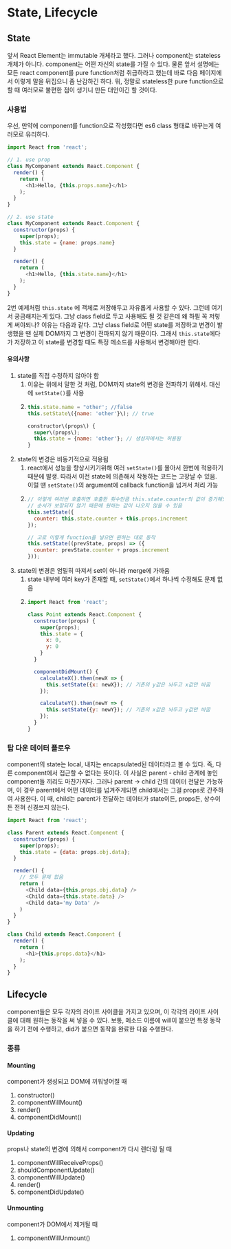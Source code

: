 # State, Lifecycle

## State

앞서 React Element는 immutable 개체라고 했다. 그러나 component는 stateless 개체가 아니다. component는 어떤 자신의 state를 가질 수 있다. 물론 앞서 설명에는 모든 react component를 pure function처럼 취급하라고 했는데 바로 다음 페이지에서 이렇게 말을 뒤집으니 좀 난감하긴 하다. 뭐, 정말로 stateless한 pure function으로 할 때 여러모로 불편한 점이 생기니 만든 대안이긴 할 것이다.

### 사용법

우선, 만약에 component를 function으로 작성했다면 es6 class 형태로 바꾸는게 여러모로 유리하다.

```javascript
import React from 'react';

// 1. use prop
class MyComponent extends React.Component {
  render() {
    return (
      <h1>Hello, {this.props.name}</h1>
    );
  }
}

// 2. use state
class MyComponent extends React.Component {
  constructor(props) {
    super(props);
    this.state = {name: props.name}
  }

  render() {
    return (
      <h1>Hello, {this.state.name}</h1>
    );
  }
}
```

2번 예제처럼 `this.state` 에 객체로 저장해두고 자유롭게 사용할 수 있다. 그런데 여기서 궁금해지는게 있다. 그냥 class field로 두고 사용해도 될 것 같은데 왜 하필 꼭 저렇게 써야되나? 이유는 다음과 같다. 그냥 class field로 어떤 state를 저장하고 변경이 발생했을 땐 실제 DOM까지 그 변경이 전파되지 않기 때문이다. 그래서 `this.state`에다가 저장하고 이 state를 변경할 때도 특정 메소드를 사용해서 변경해야만 한다.

#### 유의사항

1. state를 직접 수정하지 않아야 함
   1. 이유는 위에서 말한 것 처럼, DOM까지 state의 변경을 전파하기 위해서. 대신에 `setState()`를 사용
   2. ```javascript
      this.state.name = "other'; //false  
      this.setState\({name: 'other'}\); // true

      constructor\(props\) {  
        super\(props\);  
        this.state = {name: 'other'}; // 생성자에서는 허용됨  
      }
      ```
2. state의 변경은 비동기적으로 적용됨
   1. react에서 성능을 향상시키기위해 여러 `setState()`를 몰아서 한번에 적용하기 때문에 발생. 따라서 이전 state에 의존해서 작동하는 코드는 고장날 수 있음. 이럴 땐 `setState()`의 argument에 callback function을 넘겨서 처리 가능
   2. ```javascript
      // 이렇게 여러번 호출하면 호출한 횟수만큼 this.state.counter의 값이 증가해있길 바라지만 
      // 순서가 보장되지 않기 때문에 원하는 값이 나오지 않을 수 있음
      this.setState({
        counter: this.state.counter + this.props.increment
      });

      // 고로 이렇게 function을 넣으면 원하는 대로 동작
      this.setState((prevState, props) => ({
        counter: prevState.counter + props.increment
      }));
      ```
3. state의 변경은 엄밀히 따져서 set이 아니라 merge에 가까움
   1. state 내부에 여러 key가 존재할 때, `setState()`에서 하나씩 수정해도 문제 없음
   2. ```javascript
      import React from 'react';

      class Point extends React.Component {
        constructor(props) {
          super(props);
          this.state = {
            x: 0,
            y: 0
          }
        }

        componentDidMount() {
          calculateX().then(newX => {
            this.setState({x: newX}); // 기존의 y값은 놔두고 x값만 바꿈
          });

          calculateY().then(newY => {
            this.setState({y: newY}); // 기존의 x값은 놔두고 y값만 바꿈
          });
        }
      }
      ```

### 탑 다운 데이터 플로우

component의 state는 local, 내지는 encapsulated된 데이터라고 볼 수 있다. 즉, 다른 component에서 접근할 수 없다는 뜻이다. 이 사실은 parent - child 관계에 놓인 component들 끼리도 마찬가지다. 그러나 parent -&gt; child 간의 데이터 전달은 가능하며, 이 경우 parent에서 어떤 데이터를 넘겨주게되면 child에서는 그걸 props로 간주하여 사용한다. 이 때, child는 parent가 전달하는 데이터가 state이든, props든, 상수이든 전혀 신경쓰지 않는다.

```javascript
import React from 'react';

class Parent extends React.Component {
  constructor(props) {
    super(props);
    this.state = {data: props.obj.data};
  }

  render() {
    // 모두 문제 없음
    return (
      <Child data={this.props.obj.data} />
      <Child data={this.state.data} />
      <Child data='my Data' />
    )
  }
}

class Child extends React.Component {
  render() {
    return (
      <h1>{this.props.data}</h1>
    );
  }
}
```

## Lifecycle

component들은 모두 각자의 라이프 사이클을 가지고 있으며, 이 각각의 라이프 사이클에 대해 원하는 동작을 써 넣을 수 있다. 보통, 메소드 이름에 will이 붙으면 특정 동작을 하기 전에 수행하고, did가 붙으면 동작을 완료한 다음 수행한다.

### 종류

#### Mounting

component가 생성되고 DOM에 끼워넣어질 때

1. constructor\(\)
2. componentWillMount\(\)
3. render\(\)
4. componentDidMount\(\)

#### Updating

props나 state의 변경에 의해서 component가 다시 렌더링 될 때

1. componentWillReceiveProps\(\)
2. shouldComponentUpdate\(\)
3. componentWillUpdate\(\)
4. render\(\)
5. componentDidUpdate\(\)

#### Unmounting

component가 DOM에서 제거될 때

1. componentWillUnmount\(\)

